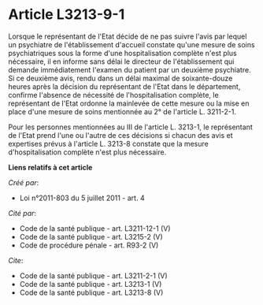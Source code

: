 # Article L3213-9-1

Lorsque le représentant de l'Etat décide de ne pas suivre l'avis par lequel un psychiatre de l'établissement d'accueil
constate qu'une mesure de soins psychiatriques sous la forme d'une hospitalisation complète n'est plus nécessaire, il en
informe sans délai le directeur de l'établissement qui demande immédiatement l'examen du patient par un deuxième psychiatre.
Si ce deuxième avis, rendu dans un délai maximal de soixante-douze heures après la décision du représentant de l'Etat dans le
département, confirme l'absence de nécessité de l'hospitalisation complète, le représentant de l'Etat ordonne la mainlevée de
cette mesure ou la mise en place d'une mesure de soins mentionnée au 2° de l'article L. 3211-2-1. 

Pour les personnes mentionnées au III de l'article L. 3213-1, le représentant de l'Etat prend l'une ou l'autre de ces
décisions si chacun des avis et expertises prévus à l'article L. 3213-8 constate que la mesure d'hospitalisation complète
n'est plus nécessaire.

**Liens relatifs à cet article**

_Créé par_:

  - Loi n°2011-803 du 5 juillet 2011 - art. 4

_Cité par_:

  - Code de la santé publique - art. L3211-12-1 (V)
  - Code de la santé publique - art. L3215-2 (V)
  - Code de procédure pénale - art. R93-2 (V)

_Cite_:

  - Code de la santé publique - art. L3211-2-1 (V)
  - Code de la santé publique - art. L3213-1 (V)
  - Code de la santé publique - art. L3213-8 (V)
